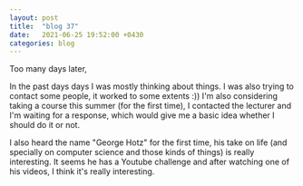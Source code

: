 ```yaml
---
layout: post
title:  "blog 37"
date:   2021-06-25 19:52:00 +0430
categories: blog
---
```


Too many days later,

In the past days days I was mostly thinking about things.
I was also trying to contact some people, it worked to some extents :))
I'm also considering taking a course this summer (for the first time), I contacted the lecturer and I'm waiting for a response, which would give me a basic idea whether I should do it or not.

I also heard the name "George Hotz" for the first time, his take on life (and specially on computer science and those kinds of things) is really interesting. It seems he has a Youtube challenge and after watching one of his videos, I think it's really interesting.


